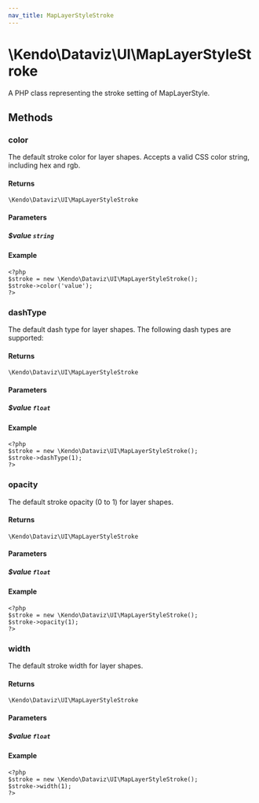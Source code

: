 ```yaml
---
nav_title: MapLayerStyleStroke
---
```


# \Kendo\Dataviz\UI\MapLayerStyleStroke

A PHP class representing the stroke setting of MapLayerStyle.


## Methods

### color
The default stroke color for layer shapes.
Accepts a valid CSS color string, including hex and rgb.

#### Returns
`\Kendo\Dataviz\UI\MapLayerStyleStroke`

#### Parameters

##### $value `string`



#### Example 
    <?php
    $stroke = new \Kendo\Dataviz\UI\MapLayerStyleStroke();
    $stroke->color('value');
    ?>

### dashType
The default dash type for layer shapes.
The following dash types are supported:

#### Returns
`\Kendo\Dataviz\UI\MapLayerStyleStroke`

#### Parameters

##### $value `float`



#### Example 
    <?php
    $stroke = new \Kendo\Dataviz\UI\MapLayerStyleStroke();
    $stroke->dashType(1);
    ?>

### opacity
The default stroke opacity (0 to 1) for layer shapes.

#### Returns
`\Kendo\Dataviz\UI\MapLayerStyleStroke`

#### Parameters

##### $value `float`



#### Example 
    <?php
    $stroke = new \Kendo\Dataviz\UI\MapLayerStyleStroke();
    $stroke->opacity(1);
    ?>

### width
The default stroke width for layer shapes.

#### Returns
`\Kendo\Dataviz\UI\MapLayerStyleStroke`

#### Parameters

##### $value `float`



#### Example 
    <?php
    $stroke = new \Kendo\Dataviz\UI\MapLayerStyleStroke();
    $stroke->width(1);
    ?>

